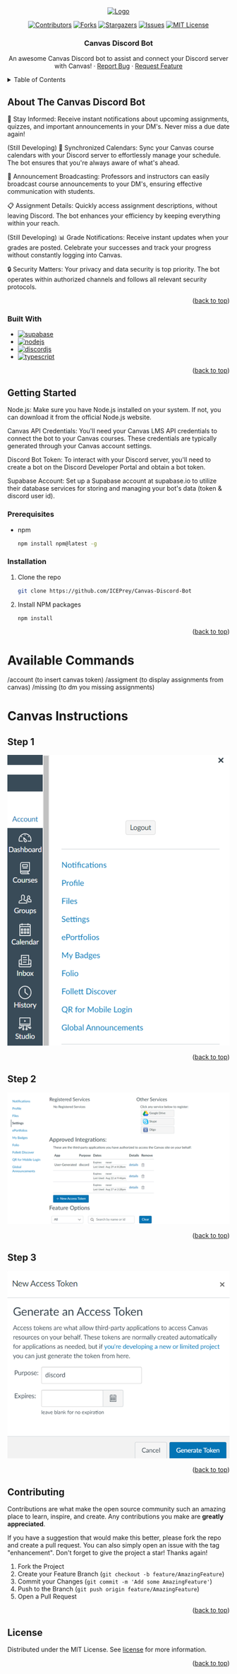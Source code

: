 <a name="readme-top"></a>
<br />

<div align="center">
  <a href="https://github.com/ICEPrey/Canvas-Discord-Bot">
    <img src="https://www.uab.edu/elearning/images/pictures/academic-technologies/logos/canvas.png" alt="Logo" width="288" height="288">
  </a>

[![Contributors][contributors-shield]][contributors-url]
[![Forks][forks-shield]][forks-url]
[![Stargazers][stars-shield]][stars-url]
[![Issues][issues-shield]][issues-url]
[![MIT License][license-shield]][license-url]

  <h3 align="center">Canvas Discord Bot</h3>

  <p align="center">
    An awesome Canvas Discord bot to assist and connect your Discord server with Canvas!
    ·
    <a href="https://github.com/ICEPrey/Canvas-Discord-Bot/issues">Report Bug</a>
    ·
    <a href="https://github.com/ICEPrey/Canvas-Discord-Bot/issues">Request Feature</a>
  </p>
</div>

<!-- TABLE OF CONTENTS -->
<details>
  <summary>Table of Contents</summary>
  <ol>
    <li>
      <a href="#about-the-canvas-discord-bot">About The Project</a>
      <ul>
        <li><a href="#built-with">Built With</a></li>
      </ul>
    </li>
    <li>
      <a href="#getting-started">Getting Started</a>
      <ul>
        <li><a href="#prerequisites">Prerequisites</a></li>
        <li><a href="#installation">Installation</a></li>
      </ul>
    </li>
    <li><a href="#canvas-instructions">Canvas Instructions</a></li>
    <li><a href="#contributing">Contributing</a></li>
    <li><a href="#license">License</a></li>
  </ol>
</details>

<!-- ABOUT THE PROJECT -->

## About The Canvas Discord Bot

🔔 Stay Informed: Receive instant notifications about upcoming assignments, quizzes, and important announcements in your DM's. Never miss a due date again!

(Still Developing) 📅 Synchronized Calendars: Sync your Canvas course calendars with your Discord server to effortlessly manage your schedule. The bot ensures that you're always aware of what's ahead.

📢 Announcement Broadcasting: Professors and instructors can easily broadcast course announcements to your DM's, ensuring effective communication with students.

📋 Assignment Details: Quickly access assignment descriptions, without leaving Discord. The bot enhances your efficiency by keeping everything within your reach.

(Still Developing) 📊 Grade Notifications: Receive instant updates when your grades are posted. Celebrate your successes and track your progress without constantly logging into Canvas.

🔒 Security Matters: Your privacy and data security is top priority. The bot operates within authorized channels and follows all relevant security protocols.

<p align="right">(<a href="#readme-top">back to top</a>)</p>

### Built With

-   [![supabase][supabase]][supabase-url]
-   [![nodejs][nodejs]][nodejs-url]
-   [![discordjs][discordjs]][discordjs-url]
-   [![typescript][typescript]][typescripturl]

<p align="right">(<a href="#readme-top">back to top</a>)</p>

<!-- GETTING STARTED -->

## Getting Started

Node.js: Make sure you have Node.js installed on your system. If not, you can download it from the official Node.js website.

Canvas API Credentials: You'll need your Canvas LMS API credentials to connect the bot to your Canvas courses. These credentials are typically generated through your Canvas account settings.

Discord Bot Token: To interact with your Discord server, you'll need to create a bot on the Discord Developer Portal and obtain a bot token.

Supabase Account: Set up a Supabase account at supabase.io to utilize their database services for storing and managing your bot's data (token & discord user id).

### Prerequisites

-   npm
    ```sh
    npm install npm@latest -g
    ```

### Installation

1. Clone the repo
    ```sh
    git clone https://github.com/ICEPrey/Canvas-Discord-Bot
    ```
2. Install NPM packages
    ```sh
    npm install
    ```

<p align="right">(<a href="#readme-top">back to top</a>)</p>

# Available Commands

/account (to insert canvas token)
/assigment (to display assignments from canvas)
/missing (to dm you missing assignments)

# Canvas Instructions

## Step 1

![canvas1]

<p align="right">(<a href="#readme-top">back to top</a>)</p>

## Step 2

![canvas2]

<p align="right">(<a href="#readme-top">back to top</a>)</p>

## Step 3

![canvas3]

<p align="right">(<a href="#readme-top">back to top</a>)</p>

<!-- CONTRIBUTING -->

## Contributing

Contributions are what make the open source community such an amazing place to learn, inspire, and create. Any contributions you make are **greatly appreciated**.

If you have a suggestion that would make this better, please fork the repo and create a pull request. You can also simply open an issue with the tag "enhancement".
Don't forget to give the project a star! Thanks again!

1. Fork the Project
2. Create your Feature Branch (`git checkout -b feature/AmazingFeature`)
3. Commit your Changes (`git commit -m 'Add some AmazingFeature'`)
4. Push to the Branch (`git push origin feature/AmazingFeature`)
5. Open a Pull Request

<p align="right">(<a href="#readme-top">back to top</a>)</p>

## License

Distributed under the MIT License. See [license] for more information.

<p align="right">(<a href="#readme-top">back to top</a>)</p>

[contributors-shield]: https://img.shields.io/github/stars/ICEPrey/Canvas-Discord-Bot.svg?style=for-the-badge
[contributors-url]: https://github.com/ICEPrey/Canvas-Discord-Bot/graphs/contributors
[forks-shield]: https://img.shields.io/github/stars/ICEPrey/Canvas-Discord-Bot.svg?style=for-the-badge
[forks-url]: https://github.com/ICEPrey/Canvas-Discord-Bot/network/members
[stars-shield]: https://img.shields.io/github/stars/ICEPrey/Canvas-Discord-Bot.svg?style=for-the-badge
[stars-url]: https://github.com/ICEPrey/Canvas-Discord-Bot/stargazers
[issues-shield]: https://img.shields.io/github/stars/ICEPrey/Canvas-Discord-Bot.svg?style=for-the-badge
[issues-url]: https://github.com/ICEPrey/Canvas-Discord-Bot/issues
[license-shield]: https://img.shields.io/github/license/othneildrew/Best-README-Template.svg?style=for-the-badge
[license-url]: https://github.com/ICEPrey/Canvas-Discord-Bot/License.MD
[product-screenshot]: images/screenshot.png
[nodejs]: https://img.shields.io/badge/Node%20js-339933?style=for-the-badge&logo=nodedotjs&logoColor=white
[supabase]: https://img.shields.io/badge/Supabase-181818?style=for-the-badge&logo=supabase&logoColor=white
[discordjs]: https://img.shields.io/badge/Discord-5865F2?style=for-the-badge&logo=discord&logoColor=white
[nodejs-url]: https://nodejs.org/en
[supabase-url]: https://supabase.com/
[discordjs-url]: https://discord.js.org/
[canvas1]: images/canvas/canvasStep1.png
[canvas2]: images/canvas/canvasStep2.png
[canvas3]: images/canvas/canvasStep3.png
[license]: License.MD
[typescript]: https://img.shields.io/badge/typescript-%23007ACC.svg?style=for-the-badge&logo=typescript&logoColor=white
[typescripturl]: https://www.typescriptlang.org/
